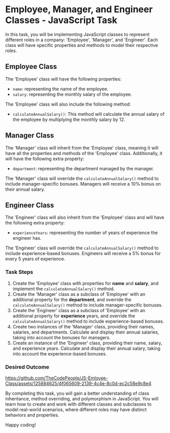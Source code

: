 # Employee, Manager, and Engineer Classes - JavaScript Task

In this task, you will be implementing JavaScript classes to represent different roles in a company: 'Employee', 'Manager', and 'Engineer'. Each class will have specific properties and methods to model their respective roles.

## Employee Class

The 'Employee' class will have the following properties:
- `name`: representing the name of the employee.
- `salary`: representing the monthly salary of the employee.

The 'Employee' class will also include the following method:
- `calculateAnnualSalary()`: This method will calculate the annual salary of the employee by multiplying the monthly salary by 12.

## Manager Class

The 'Manager' class will inherit from the 'Employee' class, meaning it will have all the properties and methods of the 'Employee' class. Additionally, it will have the following extra property:
- `department`: representing the department managed by the manager.

The 'Manager' class will override the `calculateAnnualSalary()` method to include manager-specific bonuses. Managers will receive a 10% bonus on their annual salary.

## Engineer Class

The 'Engineer' class will also inherit from the 'Employee' class and will have the following extra property:
- `experienceYears`: representing the number of years of experience the engineer has.

The 'Engineer' class will override the `calculateAnnualSalary()` method to include experience-based bonuses. Engineers will receive a 5% bonus for every 5 years of experience.

### Task Steps

1. Create the 'Employee' class with properties for **name** and **salary**, and implement the `calculateAnnualSalary()` method.
2. Create the 'Manager' class as a subclass of 'Employee' with an additional property for the **department**, and override the `calculateAnnualSalary()` method to include manager-specific bonuses.
3. Create the 'Engineer' class as a subclass of 'Employee' with an additional property for **experience** years, and override the `calculateAnnualSalary()` method to include experience-based bonuses.
4. Create two instances of the 'Manager' class, providing their names, salaries, and departments. Calculate and display their annual salaries, taking into account the bonuses for managers.
5. Create an instance of the 'Engineer' class, providing their name, salary, and experience years. Calculate and display their annual salary, taking into account the experience-based bonuses.

### Desired Outcome

https://github.com/TheCodePeople/JS-Emloyee-Class/assets/125884625/4f065609-2139-4c4e-8c0d-ec2c58e9c8e4





By completing this task, you will gain a better understanding of class inheritance, method overriding, and polymorphism in JavaScript. You will learn how to create and work with different classes and subclasses to model real-world scenarios, where different roles may have distinct behaviors and properties.

Happy coding!

